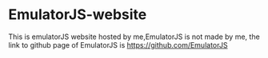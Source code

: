 # EmulatorJS-website
This is emulatorJS website hosted by me,EmulatorJS is not made by me, 
the link to github page of EmulatorJS is https://github.com/EmulatorJS
